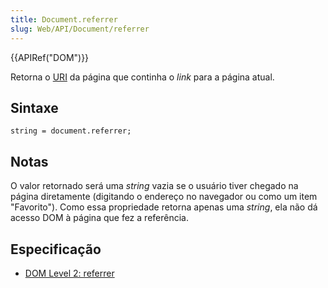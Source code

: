 ```yaml
---
title: Document.referrer
slug: Web/API/Document/referrer
---
```


{{APIRef("DOM")}}

Retorna o [URI](http://www.w3.org/Addressing/#background) da página que continha o _link_ para a página atual.

## Sintaxe

```
string = document.referrer;
```

## Notas

O valor retornado será uma _string_ vazia se o usuário tiver chegado na página diretamente (digitando o endereço no navegador ou como um item "Favorito"). Como essa propriedade retorna apenas uma _string_, ela não dá acesso DOM à página que fez a referência.

## Especificação

- [DOM Level 2: referrer](http://www.w3.org/TR/DOM-Level-2-HTML/html.html#ID-95229140)
